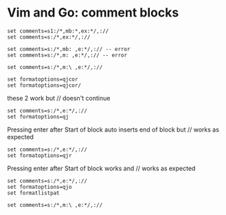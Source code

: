 # Vim and Go: comment blocks

```vim
set comments=s1:/*,mb:*,ex:*/,://
set comments=s:/*,ex:*/,://

set comments=s:/*,mb: ,e:*/,:// -- error
set comments=s:/*,m: ,e:*/,:// -- error

set comments=s:/*,m:\ ,e:*/,://

set formatoptions=qjcor
set formatoptions=qjcor/
```


these 2 work but // doesn't continue

```vim
set comments=s:/*,e:*/,://
set formatoptions=qj
```

Pressing enter after Start of block auto inserts end of block
but // works as expected

```vim
set comments=s:/*,e:*/,://
set formatoptions=qjr
```

Pressing enter after Start of block works
and // works as expected

```vim
set comments=s:/*,e:*/,://
set formatoptions=qjo
set formatlistpat
```


```vim
set comments=s:/*,m:\ ,e:*/,://

```
